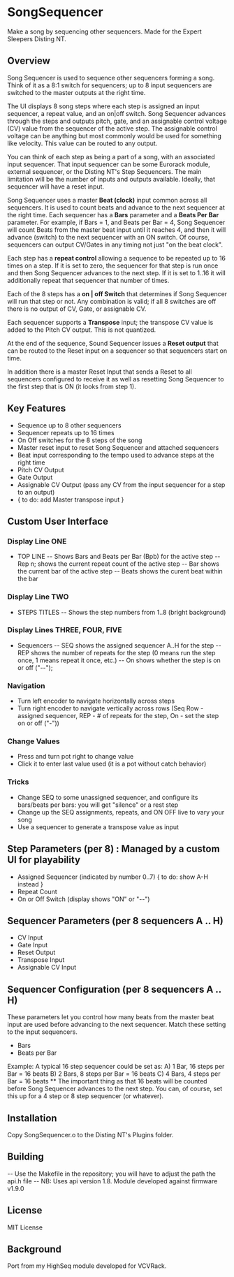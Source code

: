 # SongSequencer
Make a song by sequencing other sequencers.  Made for the Expert Sleepers Disting NT.

## Overview

Song Sequencer is used to sequence other sequencers forming a song.  Think of it as a 8:1 switch for sequencers; up to 8 input sequencers are switched to the master outputs at the right time.

The UI displays 8 song steps where each step is assigned an input sequencer, a repeat value, and an on|off switch.   Song Sequencer advances through the steps and outputs pitch, gate, and an assignable control voltage (CV) value from the sequencer of the active step.  The assignable control voltage can be anything but most commonly would be used for something like velocity. This value can be routed to any output.

You can think of each step as being a part of a song, with an associated input sequencer.  That input sequencer can be some Eurorack module, external sequencer, or the Disting NT's Step Sequencers. The main limitation will be the number of inputs and outputs available. Ideally, that sequencer will have a reset input.

Song Sequencer uses a master **Beat (clock)** input common across all sequencers.  It is used to count beats and advance to the next sequencer at the right time.  Each sequencer has a **Bars** parameter and a **Beats Per Bar** parameter.   For example, if Bars = 1, and Beats per Bar = 4, Song Sequencer will count Beats from the master beat input until it reaches 4, and then it will advance (switch) to the next sequencer with an ON switch. Of course, sequencers can output CV/Gates in any timing not just "on the beat clock".

Each step has a **repeat control** allowing a sequence to be repeated up to 16 times on a step.  If it is set to zero, the sequencer for that step is run once and then Song Sequencer advances to the next step.  If it is set to 1..16 it will additionally repeat that sequencer that number of times.

Each of the 8 steps has a **on | off Switch** that determines if Song Sequencer will run that step or not.  Any combination is valid; if all 8 switches are off there is no output of CV, Gate, or assignable CV. 

Each sequencer supports a **Transpose** input; the transpose CV value is added to the Pitch CV output. This is not quantized.

At the end of the sequence, Sound Sequencer issues a **Reset output** that can be routed to the Reset input on a sequencer so that sequencers start on time.

In addition there is a master Reset Input that sends a Reset to all sequencers configured to receive it as well as resetting Song Sequencer to the first step that is ON (it looks from step 1).

## Key Features

- Sequence up to 8 other sequencers
- Sequencer repeats up to 16 times
- On Off switches for the 8 steps of the song
- Master reset input to reset Song Sequencer and attached sequencers
- Beat input corresponding to the tempo used to advance steps at the right time
- Pitch CV Output
- Gate Output
- Assignable CV Output (pass any CV from the input sequencer for a step to an output)
- { to do: add Master transpose input }

## Custom User Interface

### Display Line ONE
- TOP LINE
-- Shows Bars and Beats per Bar (Bpb) for the active step
-- Rep n; shows the current repeat count of the active step
-- Bar shows the current bar of the active step
-- Beats shows the curent beat within the bar

### Display Line TWO
- STEPS TITLES
-- Shows the step numbers from 1..8 (bright background)

### Display Lines THREE, FOUR, FIVE
- Sequencers
-- SEQ shows the assigned sequencer A..H for the step
-- REP shows the number of repeats for the step (0 means run the step once, 1 means repeat it once, etc.)
-- On shows whether the step is on or off ("--"); 

### Navigation
- Turn left encoder to navigate horizontally across steps
- Turn right encoder to navigate vertically across rows (Seq Row - assigned sequencer, REP - # of repeats for the step, On - set the step on or off ("-"))

### Change Values
- Press and turn pot right to change value
- Click it to enter last value used (it is a pot without catch behavior)

### Tricks
- Change SEQ to some unassigned sequencer, and configure its bars/beats per bars: you will get "silence" or a rest step
- Change up the SEQ assignments, repeats, and ON OFF live to vary your song
- Use a sequencer to generate a transpose value as input

## Step Parameters (per 8) : Managed by a custom UI for playability

- Assigned Sequencer (indicated by number 0..7) { to do: show A-H instead }
- Repeat Count
- On or Off Switch (display shows "ON" or "--")

## Sequencer Parameters (per 8 sequencers A .. H)

- CV Input
- Gate Input
- Reset Output
- Transpose Input
- Assignable CV Input

## Sequencer Configuration (per 8 sequencers A .. H)

These parameters let you control how many beats from the master beat input are used before advancing to the next sequencer. Match these setting to the input sequencers. 
- Bars
- Beats per Bar

Example: A typical 16 step sequencer could be set as:
A) 1 Bar, 16 steps per Bar = 16 beats
B) 2 Bars, 8 steps per Bar = 16 beats
C) 4 Bars, 4 steps per Bar = 16 beats
** The important thing as that 16 beats will be counted before Song Sequencer advances to the next step. 
You can, of course, set this up for a 4 step or 8 step sequencer (or whatever).

## Installation

Copy SongSequencer.o to the Disting NT's Plugins folder.

## Building

-- Use the Makefile in the repository; you will have to adjust the path the api.h file
-- NB: Uses api version 1.8.  Module developed against firmware v1.9.0

## License

MIT License

## Background

Port from my HighSeq module developed for VCVRack.








